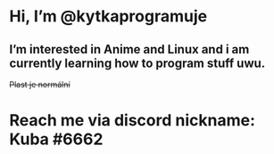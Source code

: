  # __Hi, I’m @kytkaprogramuje__
 ## I’m interested in Anime and Linux and i am currently learning how to program stuff uwu.
~~Plast je normální~~

# Reach me via discord  nickname: Kuba #6662
